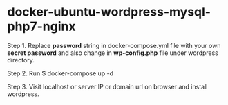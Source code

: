 # docker-ubuntu-wordpress-mysql-php7-nginx

Step 1. Replace **password** string in docker-compose.yml file with your own **secret password** and also change in **wp-config.php** file under wordpress directory.

Step 2. Run $ docker-compose up -d

Step 3. Visit localhost or server IP or domain url on browser and install wordpress.
